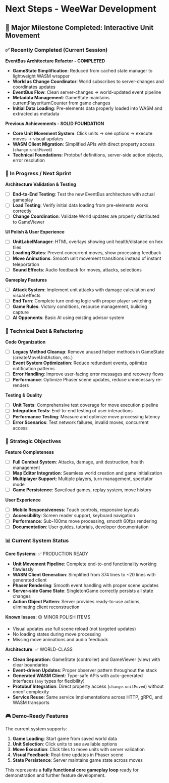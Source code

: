 # Next Steps - WeeWar Development

## 🎉 Major Milestone Completed: Interactive Unit Movement

### ✅ Recently Completed (Current Session)

**EventBus Architecture Refactor - COMPLETED**
- **GameState Simplification**: Reduced from cached state manager to lightweight WASM wrapper
- **World as Change Coordinator**: World subscribes to server-changes and coordinates updates
- **EventBus Flow**: Clean server-changes → world-updated event pipeline
- **Metadata Management**: GameState maintains currentPlayer/turnCounter from game changes
- **Initial Data Loading**: Pre-elements data properly loaded into WASM and extracted as metadata

**Previous Achievements - SOLID FOUNDATION**
- **Core Unit Movement System**: Click units → see options → execute moves → visual updates
- **WASM Client Migration**: Simplified APIs with direct property access (`change.unitMoved`)
- **Technical Foundations**: Protobuf definitions, server-side action objects, error resolution

### 🔄 In Progress / Next Sprint

**Architecture Validation & Testing**
- [ ] **End-to-End Testing**: Test the new EventBus architecture with actual gameplay
- [ ] **Load Testing**: Verify initial data loading from pre-elements works correctly
- [ ] **Change Coordination**: Validate World updates are properly distributed to GameViewer

**UI Polish & User Experience**
- [ ] **UnitLabelManager**: HTML overlays showing unit health/distance on hex tiles
- [ ] **Loading States**: Prevent concurrent moves, show processing feedback
- [ ] **Move Animations**: Smooth unit movement transitions instead of instant teleportation
- [ ] **Sound Effects**: Audio feedback for moves, attacks, selections

**Gameplay Features** 
- [ ] **Attack System**: Implement unit attacks with damage calculation and visual effects
- [ ] **End Turn**: Complete turn ending logic with proper player switching
- [ ] **Game Rules**: Victory conditions, resource management, building capture
- [ ] **AI Opponents**: Basic AI using existing advisor system

### 🚧 Technical Debt & Refactoring

**Code Organization**
- [ ] **Legacy Method Cleanup**: Remove unused helper methods in GameState (createMoveUnitAction, etc.)
- [ ] **Event System Optimization**: Reduce redundant events, optimize notification patterns
- [ ] **Error Handling**: Improve user-facing error messages and recovery flows
- [ ] **Performance**: Optimize Phaser scene updates, reduce unnecessary re-renders

**Testing & Quality**
- [ ] **Unit Tests**: Comprehensive test coverage for move execution pipeline
- [ ] **Integration Tests**: End-to-end testing of user interactions
- [ ] **Performance Testing**: Measure and optimize move processing latency
- [ ] **Error Scenarios**: Test network failures, invalid moves, concurrent access

### 🎯 Strategic Objectives

**Feature Completeness**
- [ ] **Full Combat System**: Attacks, damage, unit destruction, health management
- [ ] **Map Editor Integration**: Seamless world creation and game initialization
- [ ] **Multiplayer Support**: Multiple players, turn management, spectator mode
- [ ] **Game Persistence**: Save/load games, replay system, move history

**User Experience**
- [ ] **Mobile Responsiveness**: Touch controls, responsive layouts
- [ ] **Accessibility**: Screen reader support, keyboard navigation
- [ ] **Performance**: Sub-100ms move processing, smooth 60fps rendering
- [ ] **Documentation**: User guides, tutorials, developer documentation

### 📊 Current System Status

**Core Systems**: ✅ PRODUCTION READY
- **Unit Movement Pipeline**: Complete end-to-end functionality working flawlessly
- **WASM Client Generation**: Simplified from 374 lines to ~20 lines with generated client
- **Phaser Rendering**: Smooth event handling with proper scene updates
- **Server-side Game State**: SingletonGame correctly persists all state changes
- **Action Object Pattern**: Server provides ready-to-use actions, eliminating client reconstruction

**Known Issues**: 🟡 MINOR POLISH ITEMS
- Visual updates use full scene reload (not targeted updates)
- No loading states during move processing
- Missing move animations and audio feedback

**Architecture**: ✅ WORLD-CLASS
- **Clean Separation**: GameState (controller) and GameViewer (view) with clear boundaries
- **Event-driven Updates**: Proper observer pattern throughout the stack
- **Generated WASM Client**: Type-safe APIs with auto-generated interfaces (`any` types for flexibility)
- **Protobuf Integration**: Direct property access (`change.unitMoved`) without oneof complexity
- **Service Reuse**: Same service implementations across HTTP, gRPC, and WASM transports

### 🎮 Demo-Ready Features

The current system supports:
1. **Game Loading**: Start game from saved world data
2. **Unit Selection**: Click units to see available options
3. **Move Execution**: Click tiles to move units with server validation
4. **Visual Feedback**: Real-time updates in Phaser scene
5. **State Persistence**: Server maintains game state across moves

This represents a **fully functional core gameplay loop** ready for demonstration and further feature development.